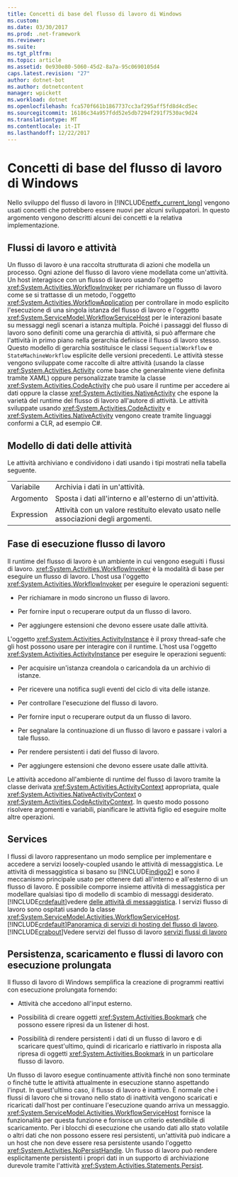 ```yaml
---
title: Concetti di base del flusso di lavoro di Windows
ms.custom: 
ms.date: 03/30/2017
ms.prod: .net-framework
ms.reviewer: 
ms.suite: 
ms.tgt_pltfrm: 
ms.topic: article
ms.assetid: 0e930e80-5060-45d2-8a7a-95c0690105d4
caps.latest.revision: "27"
author: dotnet-bot
ms.author: dotnetcontent
manager: wpickett
ms.workload: dotnet
ms.openlocfilehash: fca570f661b1867737cc3af295aff5fd8d4cd5ec
ms.sourcegitcommit: 16186c34a957fdd52e5db7294f291f7530ac9d24
ms.translationtype: MT
ms.contentlocale: it-IT
ms.lasthandoff: 12/22/2017
---
```

# <a name="fundamental-windows-workflow-concepts"></a>Concetti di base del flusso di lavoro di Windows
Nello sviluppo del flusso di lavoro in [!INCLUDE[netfx_current_long](../../../includes/netfx-current-long-md.md)] vengono usati concetti che potrebbero essere nuovi per alcuni sviluppatori. In questo argomento vengono descritti alcuni dei concetti e la relativa implementazione.  
  
## <a name="workflows-and-activities"></a>Flussi di lavoro e attività  
 Un flusso di lavoro è una raccolta strutturata di azioni che modella un processo. Ogni azione del flusso di lavoro viene modellata come un'attività. Un host interagisce con un flusso di lavoro usando l'oggetto <xref:System.Activities.WorkflowInvoker> per richiamare un flusso di lavoro come se si trattasse di un metodo, l'oggetto <xref:System.Activities.WorkflowApplication> per controllare in modo esplicito l'esecuzione di una singola istanza del flusso di lavoro e l'oggetto <xref:System.ServiceModel.WorkflowServiceHost> per le interazioni basate su messaggi negli scenari a istanza multipla. Poiché i passaggi del flusso di lavoro sono definiti come una gerarchia di attività, si può affermare che l'attività in primo piano nella gerarchia definisce il flusso di lavoro stesso. Questo modello di gerarchia sostituisce le classi `SequentialWorkflow` e `StateMachineWorkflow` esplicite delle versioni precedenti. Le attività stesse vengono sviluppate come raccolte di altre attività (usando la classe <xref:System.Activities.Activity> come base che generalmente viene definita tramite XAML) oppure personalizzate tramite la classe <xref:System.Activities.CodeActivity> che può usare il runtime per accedere ai dati oppure la classe <xref:System.Activities.NativeActivity> che espone la varietà del runtime del flusso di lavoro all'autore di attività. Le attività sviluppate usando <xref:System.Activities.CodeActivity> e <xref:System.Activities.NativeActivity> vengono create tramite linguaggi conformi a CLR, ad esempio C#.  
  
## <a name="activity-data-model"></a>Modello di dati delle attività  
 Le attività archiviano e condividono i dati usando i tipi mostrati nella tabella seguente.  
  
|||  
|-|-|  
|Variabile|Archivia i dati in un'attività.|  
|Argomento|Sposta i dati all'interno e all'esterno di un'attività.|  
|Expression|Attività con un valore restituito elevato usato nelle associazioni degli argomenti.|  
  
## <a name="workflow-runtime"></a>Fase di esecuzione flusso di lavoro  
 Il runtime del flusso di lavoro è un ambiente in cui vengono eseguiti i flussi di lavoro. <xref:System.Activities.WorkflowInvoker> è la modalità di base per eseguire un flusso di lavoro. L'host usa l'oggetto <xref:System.Activities.WorkflowInvoker> per eseguire le operazioni seguenti:  
  
-   Per richiamare in modo sincrono un flusso di lavoro.  
  
-   Per fornire input o recuperare output da un flusso di lavoro.  
  
-   Per aggiungere estensioni che devono essere usate dalle attività.  
  
 L'oggetto <xref:System.Activities.ActivityInstance> è il proxy thread-safe che gli host possono usare per interagire con il runtime. L'host usa l'oggetto <xref:System.Activities.ActivityInstance> per eseguire le operazioni seguenti:  
  
-   Per acquisire un'istanza creandola o caricandola da un archivio di istanze.  
  
-   Per ricevere una notifica sugli eventi del ciclo di vita delle istanze.  
  
-   Per controllare l'esecuzione del flusso di lavoro.  
  
-   Per fornire input o recuperare output da un flusso di lavoro.  
  
-   Per segnalare la continuazione di un flusso di lavoro e passare i valori a tale flusso.  
  
-   Per rendere persistenti i dati del flusso di lavoro.  
  
-   Per aggiungere estensioni che devono essere usate dalle attività.  
  
 Le attività accedono all'ambiente di runtime del flusso di lavoro tramite la classe derivata <xref:System.Activities.ActivityContext> appropriata, quale <xref:System.Activities.NativeActivityContext> o <xref:System.Activities.CodeActivityContext>. In questo modo possono risolvere argomenti e variabili, pianificare le attività figlio ed eseguire molte altre operazioni.  
  
## <a name="services"></a>Services  
 I flussi di lavoro rappresentano un modo semplice per implementare e accedere a servizi loosely-coupled usando le attività di messaggistica. Le attività di messaggistica si basano su [!INCLUDE[indigo2](../../../includes/indigo2-md.md)] e sono il meccanismo principale usato per ottenere dati all'interno e all'esterno di un flusso di lavoro. È possibile comporre insieme attività di messaggistica per modellare qualsiasi tipo di modello di scambio di messaggi desiderato. [!INCLUDE[crdefault](../../../includes/crdefault-md.md)]vedere [delle attività di messaggistica](../../../docs/framework/wcf/feature-details/messaging-activities.md). I servizi flusso di lavoro sono ospitati usando la classe <xref:System.ServiceModel.Activities.WorkflowServiceHost>. [!INCLUDE[crdefault](../../../includes/crdefault-md.md)][Panoramica di servizi di hosting del flusso di lavoro](../../../docs/framework/wcf/feature-details/hosting-workflow-services-overview.md). [!INCLUDE[crabout](../../../includes/crabout-md.md)]Vedere servizi del flusso di lavoro [servizi flussi di lavoro](../../../docs/framework/wcf/feature-details/workflow-services.md)  
  
## <a name="persistence-unloading-and-long-running-workflows"></a>Persistenza, scaricamento e flussi di lavoro con esecuzione prolungata  
 Il flusso di lavoro di Windows semplifica la creazione di programmi reattivi con esecuzione prolungata fornendo:  
  
-   Attività che accedono all'input esterno.  
  
-   Possibilità di creare oggetti <xref:System.Activities.Bookmark> che possono essere ripresi da un listener di host.  
  
-   Possibilità di rendere persistenti i dati di un flusso di lavoro e di scaricare quest'ultimo, quindi di ricaricarlo e riattivarlo in risposta alla ripresa di oggetti <xref:System.Activities.Bookmark> in un particolare flusso di lavoro.  
  
 Un flusso di lavoro esegue continuamente attività finché non sono terminate o finché tutte le attività attualmente in esecuzione stanno aspettando l'input. In quest'ultimo caso, il flusso di lavoro è inattivo. È normale che i flussi di lavoro che si trovano nello stato di inattività vengono scaricati e ricaricati dall'host per continuare l'esecuzione quando arriva un messaggio. <xref:System.ServiceModel.Activities.WorkflowServiceHost> fornisce la funzionalità per questa funzione e fornisce un criterio estendibile di scaricamento. Per i blocchi di esecuzione che usando dati allo stato volatile o altri dati che non possono essere resi persistenti, un'attività può indicare a un host che non deve essere resa persistente usando l'oggetto <xref:System.Activities.NoPersistHandle>. Un flusso di lavoro può rendere esplicitamente persistenti i propri dati in un supporto di archiviazione durevole tramite l'attività <xref:System.Activities.Statements.Persist>.
